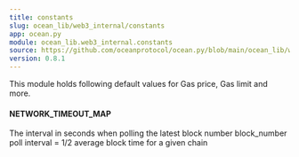 ```yaml
---
title: constants
slug: ocean_lib/web3_internal/constants
app: ocean.py
module: ocean_lib.web3_internal.constants
source: https://github.com/oceanprotocol/ocean.py/blob/main/ocean_lib/web3_internal/constants.py
version: 0.8.1
---
```

This module holds following default values for Gas price, Gas limit and more.

#### NETWORK\_TIMEOUT\_MAP

The interval in seconds when polling the latest block number
block_number poll interval = 1/2 average block time for a given chain

